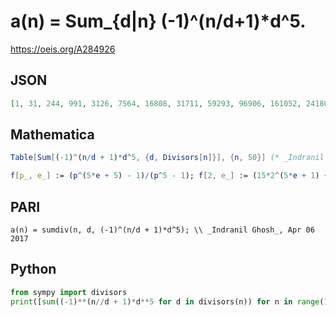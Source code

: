 # a\(n\) \= Sum\_\{d\|n\} \(\-1\)^\(n/d\+1\)\*d^5\.
https://oeis.org/A284926
## JSON
```JSON
[1, 31, 244, 991, 3126, 7564, 16808, 31711, 59293, 96906, 161052, 241804, 371294, 521048, 762744, 1014751, 1419858, 1838083, 2476100, 3097866, 4101152, 4992612, 6436344, 7737484, 9768751, 11510114, 14408200, 16656728, 20511150, 23645064, 28629152, 32472031, 39296688]
```
## Mathematica
```Mathematica
Table[Sum[(-1)^(n/d + 1)*d^5, {d, Divisors[n]}], {n, 50}] (* _Indranil Ghosh_, Apr 06 2017 *)
```
```Mathematica
f[p_, e_] := (p^(5*e + 5) - 1)/(p^5 - 1); f[2, e_] := (15*2^(5*e + 1) + 1)/31; a[1] = 1; a[n_] := Times @@ f @@@ FactorInteger[n]; Array[a, 50] (* _Amiram Eldar_, Nov 11 2022 *)
```
## PARI
```PARI
a(n) = sumdiv(n, d, (-1)^(n/d + 1)*d^5); \\ _Indranil Ghosh_, Apr 06 2017
```
## Python
```Python
from sympy import divisors
print([sum((-1)**(n//d + 1)*d**5 for d in divisors(n)) for n in range(1, 51)]) # _Indranil Ghosh_, Apr 06 2017
```
